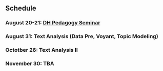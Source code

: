 ## Schedule

### August 20-21: [DH Pedagogy Seminar](https://github.com/nolauren/workshops/blob/master/urdhpedagogy/2dayseminar.md)

### August 31: Text Analysis (Data Pre, Voyant, Topic Modeling)

### Octotber 26: Text Analysis II 

### November 30: TBA

